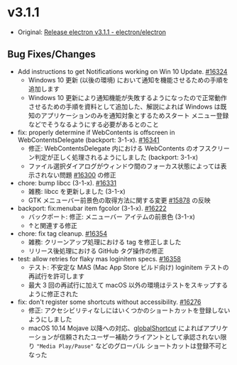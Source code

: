 # v3.1.1

* Original: [Release electron v3.1.1 - electron/electron](https://github.com/electron/electron/releases/tag/v3.1.1)

## Bug Fixes/Changes

* Add instructions to get Notifications working on Win 10 Update. [#16324](https://github.com/electron/electron/pull/16324)
  * Windows 10 更新 (以後の環境) において通知を機能させるための手順を追加します
  * Windows 10 更新により通知機能が失敗するようになったので正常動作させるための手順を資料として追加した、解説によれば Windows は既知のアプリケーションのみを通知対象とするためスタート メニュー登録などでそうなるようにする必要があるとのこと
* fix: properly determine if WebContents is offscreen in WebContentsDelegate (backport: 3-1-x). [#16341](https://github.com/electron/electron/pull/16341)
  * 修正: WebContentsDelegate 内における WebContents のオフスクリーン判定が正しく処理されるようにしました (backport: 3-1-x)
  * ファイル選択ダイアログがウィンドウ間のフォーカス状態によっては表示されない問題 [#16300](https://github.com/electron/electron/issues/16300) の修正
* chore: bump libcc (3-1-x). [#16331](https://github.com/electron/electron/pull/16331)
  * 雑務: libcc を更新しました (3-1-x)
  * GTK メニューバー前景色の取得方法に関する変更 [#15878](https://github.com/electron/electron/pull/15878) の反映
* backport: fix:menubar item fgcolor (3-1-x). [#16222](https://github.com/electron/electron/pull/16222)
  * バックポート: 修正: メニューバー アイテムの前景色 (3-1-x)
  * ↑と関連する修正
* chore: fix tag cleanup. [#16354](https://github.com/electron/electron/pull/16354)
  * 雑務: クリーンアップ処理における tag を修正しました
  * リリース後処理における GitHub タグ操作の修正
* test: allow retries for flaky mas loginitem specs. [#16358](https://github.com/electron/electron/pull/16358)
  * テスト: 不安定な MAS (Mac App Store ビルド向け) loginitem テストの再試行を許可します
  * 最大 3 回の再試行に加えて macOS 以外の環境はテストをスキップするように修正された
* fix: don't register some shortcuts without accessibility. [#16276](https://github.com/electron/electron/pull/16276)
  * 修正: アクセシビリティなしにはいくつかのショートカットを登録しないようにしました
  * macOS 10.14 Mojave 以降への対応、[globalShortcut](https://github.com/electron/electron/blob/master/docs/api/global-shortcut.md) によればアプリケーションが信頼されたユーザー補助クライアントとして承認されない限り `"Media Play/Pause"` などのグローバル ショートカットは登録不可となった
